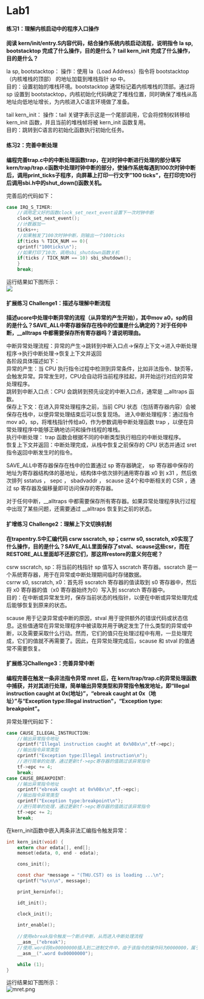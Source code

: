 # Lab1 
#### 练习1：理解内核启动中的程序入口操作
**阅读 kern/init/entry.S内容代码，结合操作系统内核启动流程，说明指令 la sp, bootstacktop 完成了什么操作，目的是什么？ tail kern_init 完成了什么操作，目的是什么？**

la sp, bootstacktop：
操作：使用 la（Load Address）指令将 bootstacktop（内核堆栈的顶部） 的地址加载到堆栈指针 sp 中。  
目的：设置初始的堆栈环境。bootstacktop 通常标记着内核堆栈的顶部。通过将 sp 设置到 bootstacktop，内核初始化代码确定了堆栈位置，同时确保了堆栈从高地址向低地址增长，为内核进入C语言环境做了准备。

tail kern_init：
操作：tail 关键字表示这是一个尾部调用，它会将控制权转移给 kern_init 函数，并且当前的堆栈帧将被 kern_init 函数复用。  
目的：跳转到C语言的初始化函数执行初始化任务。

#### 练习2：完善中断处理
**编程完善trap.c中的中断处理函数trap，在对时钟中断进行处理的部分填写kern/trap/trap.c函数中处理时钟中断的部分，使操作系统每遇到100次时钟中断后，调用print_ticks子程序，向屏幕上打印一行文字”100 ticks”，在打印完10行后调用sbi.h中的shut_down()函数关机。**

完善后的代码如下：  
```c
case IRQ_S_TIMER:
    //调用定义好的函数clock_set_next_event设置下一次时钟中断
    clock_set_next_event();
    //计数器加一
    ticks++;
    //如果触发了100次时钟中断，则输出一个100ticks
    if(ticks % TICK_NUM == 0){
    cprintf("100ticks\n");
    //如果打印了10次，调用sbi_shutdown函数关机
    if(ticks / TICK_NUM == 10) sbi_shutdown();
    }
    break;
```
运行结果如下图所示：  
![](https://github.com/zoygk/myimage/blob/main/NKUOS/Lab0%26Lab1/clock.png)  

#### 扩展练习 Challenge1：描述与理解中断流程
**描述ucore中处理中断异常的流程（从异常的产生开始），其中mov a0，sp的目的是什么？SAVE_ALL中寄存器保存在栈中的位置是什么确定的？对于任何中断，__alltraps 中都需要保存所有寄存器吗？请说明理由。**

中断异常处理流程：异常的产生->跳转到中断入口点->保存上下文->进入中断处理程序->执行中断处理->恢复上下文并返回  
各阶段具体描述如下：  
异常的产生：当 CPU 执行指令过程中检测到异常条件，比如非法指令、缺页等，会触发异常。异常发生时，CPU会自动将当前程序挂起，并开始运行对应的异常处理程序。  
跳转到中断入口点：CPU 会跳转到预先设定的中断入口点，通常是 __alltraps 函数。  
保存上下文：在进入异常处理程序之前，当前 CPU 状态（包括寄存器内容）会被保存在栈中，以便异常处理结束后可以恢复现场。
进入中断处理程序：通过指令mov a0，sp，将堆栈指针传给a0，作为参数调用中断处理函数 trap ，以便在异常处理程序中能够正确地访问和操作线程的堆栈。  
执行中断处理： trap 函数会根据不同的中断类型执行相应的中断处理程序。  
恢复上下文并返回：中断处理完成，从栈中恢复之前保存的 CPU 状态并通过 sret 指令返回中断发生时的指令。  
  
SAVE_ALL中寄存器保存在栈中的位置通过 sp 寄存器确定， sp 寄存器中保存的地址为寄存器结构体的基地址，结构体中依次排列通用寄存器 x0 到 x31 ，然后依次排列 sstatus ， sepc ， sbadvaddr ， scause 这4个和中断相关的 CSR ，通过 sp 寄存器及偏移量即可访问保存的寄存器。  
  
对于任何中断，__alltraps 中都需要保存所有寄存器。如果异常处理程序执行过程中出现了某些问题，还需要通过 __alltraps 恢复到之前的状态。

#### 扩增练习 Challenge2：理解上下文切换机制
**在trapentry.S中汇编代码 csrw sscratch, sp；csrrw s0, sscratch, x0实现了什么操作，目的是什么？SAVE_ALL里面保存了stval、scause这些csr，而在RESTORE_ALL里面却不还原它们，那这样restore的意义何在呢？**

csrw sscratch, sp：将当前的栈指针 sp 值写入 sscratch 寄存器。sscratch 是一个系统寄存器，用于在异常或中断处理期间临时存储数据。  
csrrw s0, sscratch, x0：首先将 sscratch 寄存器的值读取到 s0 寄存器中，然后将 x0 寄存器的值（x0 寄存器始终为0）写入到 sscratch 寄存器中。  
目的：在中断或异常发生时，保存当前状态的栈指针，以便在中断或异常处理完成后能够恢复到原来的状态。  
  
scause 用于记录异常或中断的原因，stval 用于提供额外的错误代码或状态信息。这些值通常在异常处理程序中被读取并用于确定发生了什么类型的异常或中断，以及需要采取什么行动。然而，它们的值只在处理过程中有用，一旦处理完成，它们的值就不再需要了。因此，在异常处理完成后，scause 和 stval 的值通常不需要恢复。

#### 扩展练习Challenge3：完善异常中断
**编程完善在触发一条非法指令异常 mret 后，在 kern/trap/trap.c的异常处理函数中捕获，并对其进行处理，简单输出异常类型和异常指令触发地址，即“Illegal instruction caught at 0x(地址)”，“ebreak caught at 0x（地址）”与“Exception type:Illegal instruction"，“Exception type: breakpoint”。**

异常处理代码如下：  
```c
case CAUSE_ILLEGAL_INSTRUCTION:
    //输出异常指令地址
    cprintf("Illegal instruction caught at 0x%08x\n",tf->epc);
    //输出指令异常类型
    cprintf("Exception type:Illegal instruction\n");
    //进行简单的处理，通过更新tf->epc寄存器的值跳过该异常指令
    tf->epc += 4;
    break;
case CAUSE_BREAKPOINT:
    //输出异常指令地址
    cprintf("ebreak caught at 0x%08x\n",tf->epc);
    //输出指令异常类型
    cprintf("Exception type:breakpoint\n");
    //进行简单的处理，通过更新tf->epc寄存器的值跳过该异常指令
    tf->epc += 2;
    break;
```
在kern_init函数中嵌入两条非法汇编指令触发异常：  
```c
int kern_init(void) {
    extern char edata[], end[];
    memset(edata, 0, end - edata);

    cons_init();

    const char *message = "(THU.CST) os is loading ...\n";
    cprintf("%s\n\n", message);

    print_kerninfo();

    idt_init();

    clock_init();
    
    intr_enable();
    
    //使用ebreak指令触发一个断点中断，从而进入中断处理流程
    __asm__("ebreak");
    //使用.word将0x00000000插入到二进制文件中，由于该指令的操作码为0000000，属于无效指令，从而触发中断，进入中断处理流程
    __asm__(".word 0x00000000");

    while (1);
}
```  
运行结果如下图所示：  
![mret.png](https://github.com/zoygk/myimage/blob/main/NKUOS/Lab0%26Lab1/mret.png)
